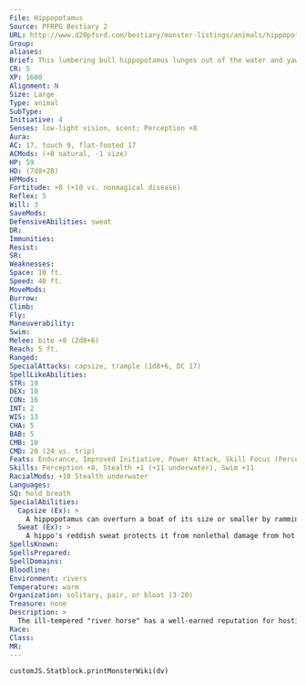 ```yaml
---
File: Hippopotamus
Source: PFRPG Bestiary 2
URL: http://www.d20pfsrd.com/bestiary/monster-listings/animals/hippopotamus
Group: 
aliases: 
Brief: This lumbering bull hippopotamus lunges out of the water and yawns wide, displaying an impressive set of tusk-like teeth.
CR: 5
XP: 1600
Alignment: N
Size: Large
Type: animal
SubType: 
Initiative: 4
Senses: low-light vision, scent; Perception +8
Aura: 
AC: 17, touch 9, flat-footed 17
ACMods: (+8 natural, -1 size)
HP: 59
HD: (7d8+28)
HPMods: 
Fortitude: +8 (+10 vs. nonmagical disease)
Reflex: 5
Will: 3
SaveMods: 
DefensiveAbilities: sweat
DR: 
Immunities: 
Resist: 
SR: 
Weaknesses: 
Space: 10 ft.
Speed: 40 ft.
MoveMods: 
Burrow: 
Climb: 
Fly: 
Maneuverability: 
Swim: 
Melee: bite +8 (2d8+6)
Reach: 5 ft.
Ranged: 
SpecialAttacks: capsize, trample (1d8+6, DC 17)
SpellLikeAbilities: 
STR: 19
DEX: 10
CON: 16
INT: 2
WIS: 13
CHA: 5
BAB: 5
CMB: 10
CMD: 20 (24 vs. trip)
Feats: Endurance, Improved Initiative, Power Attack, Skill Focus (Perception)
Skills: Perception +8, Stealth +1 (+11 underwater), Swim +11
RacialMods: +10 Stealth underwater
Languages: 
SQ: hold breath
SpecialAbilities:
  Capsize (Ex): >
    A hippopotamus can overturn a boat of its size or smaller by ramming it as a charge attack and making a CMB check. The DC of this check is 25 or the result of the boat captain's Profession (sailor) check, whichever is higher.
  Sweat (Ex): >
    A hippo's reddish sweat protects it from nonlethal damage from hot environments, and grants it a +2 racial bonus on saving throws against nonmagical disease.
SpellsKnown: 
SpellsPrepared: 
SpellDomains: 
Bloodline: 
Environment: rivers
Temperature: warm
Organization: solitary, pair, or bloat (3-20)
Treasure: none
Description: >
  The ill-tempered "river horse" has a well-earned reputation for hostility, despite the fact that it is a herbivore.  HIPPO COMPANIONS  Starting Statistics: Size Medium; Speed 40 ft.; AC +6 natural armor; Attack bite (1d8); Ability Scores Str 11, Dex 12, Con 12, Int 2, Wis 13, Cha 5; Special Qualities low-light vision, scent, sweat.  7th-Level Advancement: Size Large; AC +2 nat. arm.; Attack bite (2d8); Ability Scores Str +8, Dex -2, Con +4; Special Ability trample.
Race: 
Class: 
MR: 
---
```

```dataviewjs
customJS.Statblock.printMonsterWiki(dv)
```
